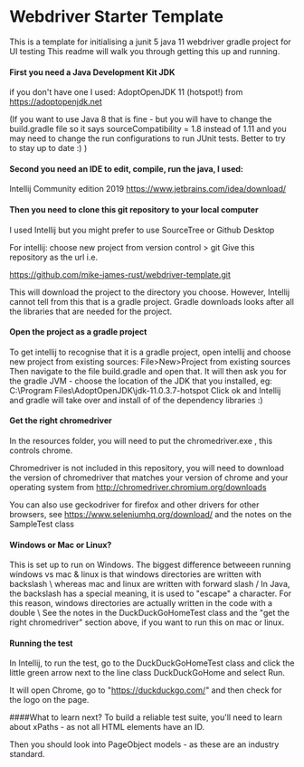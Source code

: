 # Webdriver Starter Template

This is a template for initialising a junit 5 java 11 webdriver gradle project for UI testing
This readme will walk you through getting this up and running.

#### First you need a Java Development Kit JDK
if you don't have one I used:
AdoptOpenJDK 11 (hotspot!) from https://adoptopenjdk.net

(If you want to use Java 8 that is fine - 
but you will have to change the build.gradle file so it says sourceCompatibility = 1.8 instead of 1.11
and you may need to change the run configurations to run JUnit tests. Better to try to stay up to date :) )

#### Second you need an IDE to edit, compile, run the java, I used:
Intellij Community edition 2019 https://www.jetbrains.com/idea/download/

#### Then you need to clone this git repository to your local computer
I used Intellij but you might prefer to use SourceTree or Github Desktop

For intellij: choose new project from version control > git
Give this repository as the url i.e.

https://github.com/mike-james-rust/webdriver-template.git

This will download the project to the directory you choose.
However, Intellij cannot tell from this that is a gradle project. Gradle downloads looks after all the libraries that are needed for the project.

#### Open the project as a gradle project
To get intellij to recognise that it is a gradle project, open intellij and choose new project from existing sources: File>New>Project from existing sources
Then navigate to the file build.gradle and open that.
It will then ask you for the gradle JVM - choose the location of the JDK that you installed, eg:
C:\Program Files\AdoptOpenJDK\jdk-11.0.3.7-hotspot
Click ok and Intellij and gradle will take over and install of of the dependency libraries :)

#### Get the right chromedriver
In the resources folder, you will need to put the chromedriver.exe , this controls chrome.

Chromedriver is not included in this repository, you will need to download the version of chromedriver 
that matches your version of chrome and your operating system from http://chromedriver.chromium.org/downloads

You can also use geckodriver for firefox and other drivers for other browsers, see https://www.seleniumhq.org/download/ and the notes on the SampleTest class

#### Windows or Mac or Linux?
This is set up to run on Windows. The biggest difference betweeen running windows vs mac & linux 
is that windows directories are written with backslash \ whereas mac and linux are written with forward slash / 
In Java, the backslash has a special meaning, it is used to "escape" a character. For this reason, windows directories are actually written in the code with a double \\ 
See the notes in the DuckDuckGoHomeTest class and the "get the right chromedriver" section above, if you want to run this on mac or linux.

#### Running the test
In Intellij, to run the test, go to the DuckDuckGoHomeTest class and click the little green arrow next to the line class DuckDuckGoHome
and select Run. 

It will open Chrome, go to "https://duckduckgo.com/" and then check for the logo on the page.

####What to learn next?
To build a reliable test suite, you'll need to learn about xPaths - as not all HTML elements have an ID.

Then you should look into PageObject models - as these are an industry standard.
